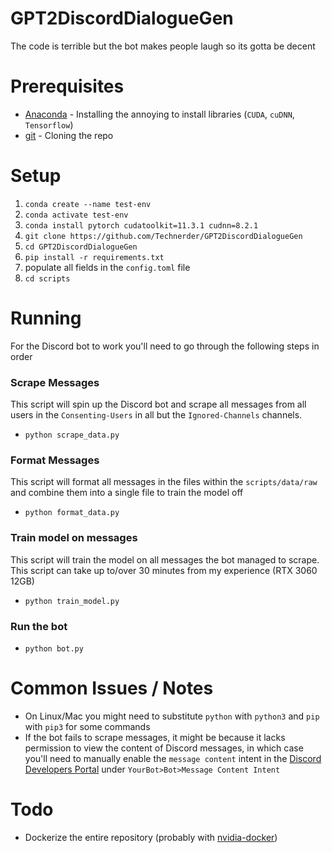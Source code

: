 # GPT2DiscordDialogueGen
The code is terrible but the bot makes people laugh so its gotta be decent

# Prerequisites
- [Anaconda](https://www.anaconda.com/) - Installing the annoying to install libraries (`CUDA`, `cuDNN`, `Tensorflow`)
- [git](https://git-scm.com/) - Cloning the repo

# Setup
1. `conda create --name test-env`
2. `conda activate test-env`
3. `conda install pytorch cudatoolkit=11.3.1 cudnn=8.2.1`
4. `git clone https://github.com/Technerder/GPT2DiscordDialogueGen`
5. `cd GPT2DiscordDialogueGen`
6. `pip install -r requirements.txt`
7. populate all fields in the `config.toml` file
8. `cd scripts`

# Running
For the Discord bot to work you'll need to go through the following steps in order

### Scrape Messages
This script will spin up the Discord bot and scrape all messages from all users in the `Consenting-Users` in all but the `Ignored-Channels` channels.
- `python scrape_data.py`

### Format Messages
This script will format all messages in the files within the `scripts/data/raw` and combine them into a single file to train the model off
- `python format_data.py`

### Train model on messages
This script will train the model on all messages the bot managed to scrape. This script can take up to/over 30 minutes from my experience (RTX 3060 12GB)
- `python train_model.py`

### Run the bot
- `python bot.py`

# Common Issues / Notes
- On Linux/Mac you might need to substitute `python` with `python3` and `pip` with `pip3` for some commands
- If the bot fails to scrape messages, it might be because it lacks permission to view the content of Discord messages, in which case you'll need to manually enable the `message content` intent in the [Discord Developers Portal](https://discord.com/developers/applications) under `YourBot>Bot>Message Content Intent`

# Todo
- Dockerize the entire repository (probably with [nvidia-docker](https://github.com/NVIDIA/nvidia-docker))